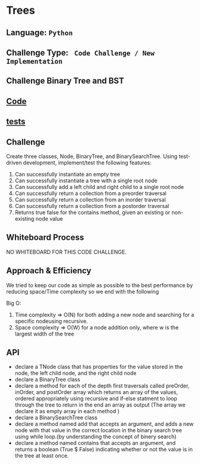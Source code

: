# Trees

## Language: `Python`
## Challenge Type: ` Code Challenge / New Implementation`


## Challenge Binary Tree and BST

## [Code](https://github.com/mohammad-alshish/data-structures-and-algorithms/blob/main/Trees/Trees.py)
## [tests](https://github.com/mohammad-alshish/data-structures-and-algorithms/blob/main/tests/test_Trees.py)


## Challenge

Create three classes, Node, BinaryTree, and BinarySearchTree. Using test-driven development, implement/test the following features:

1. Can successfully instantiate an empty tree
2. Can successfully instantiate a tree with a single root node
3. Can successfully add a left child and right child to a single root node
4. Can successfully return a collection from a preorder traversal
5. Can successfully return a collection from an inorder traversal
6. Can successfully return a collection from a postorder traversal
7. Returns true	false for the contains method, given an existing or non-existing node value

## Whiteboard Process
NO WHITEBOARD FOR THIS CODE CHALLENGE.

## Approach & Efficiency
We tried to keep our code as simple as possible to the best performance by reducing space/Time complexity
so we end with the following

Big O:
1. Time complexity => O(N) for both adding a new node and searching for a specific nodeusing recursive.
2. Space complexity => O(W) for a node addition only, where w is the largest width of the tree


## API 
- declare a TNode class that has properties for the value stored in the node, the left child node, and the right child node
- declare a BinaryTree class 
- declare a method for each of the depth first traversals called preOrder, inOrder, and postOrder  array which returns an array of the values, ordered appropriately  using recursive and if-else statment to loop through the tree to return in the end an array as output (The array we declare it as empty array in each method )
- declare a BinarySearchTree class
- declare a method named add that accepts an argument, and adds a new node with that value in the correct location in the binary search tree using while loop.(by understanding the concept of binery search)
- declare a method named contains that accepts an argument, and returns a boolean (True $ False) indicating whether or not the value is in the tree at least once.